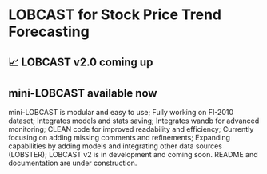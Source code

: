 # LOBCAST for Stock Price Trend Forecasting

## 📈 LOBCAST v2.0 coming up

## mini-LOBCAST available now
mini-LOBCAST is modular and easy to use; Fully working on FI-2010 dataset; Integrates models and stats saving; Integrates wandb for advanced monitoring; CLEAN code for improved readability and efficiency; Currently focusing on adding missing comments and refinements; Expanding capabilities by adding models and integrating other data sources (LOBSTER); LOBCAST v2 is in development and coming soon. README and documentation are under construction.

